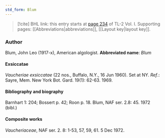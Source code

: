 ```yaml
---
std_form: Blum
---
```


> [!cite] BHL link: this entry starts at [page 234](https://www.biodiversitylibrary.org/page/33120365) of TL-2 Vol. I.
> Supporting pages: [[Abbreviations|abbreviations]], [[Layout key|layout key]].

### Author

Blum, John Leo (1917-x), American algologist. 
**Abbreviated name**: *Blum*

#### Exsiccatae

*Vaucheriae exsiccatae* (22 nos., Buffalo, N.Y., 16 Jun 1960). Set at NY.
*Ref*.: Sayre, Mem. New York Bot. Gard. 19(1): 62-63. 1969.

#### Bibliography and biography

Barnhart 1: 204; Bossert p. 42; Roon p. 18. Blum, NAF ser. 2.8: 45. 1972 (bibl.)

#### Composite works

*Vaucheriaceae*, NAF ser. 2. 8: 1-53, 57, 59, 61. 5 Dec 1972.

